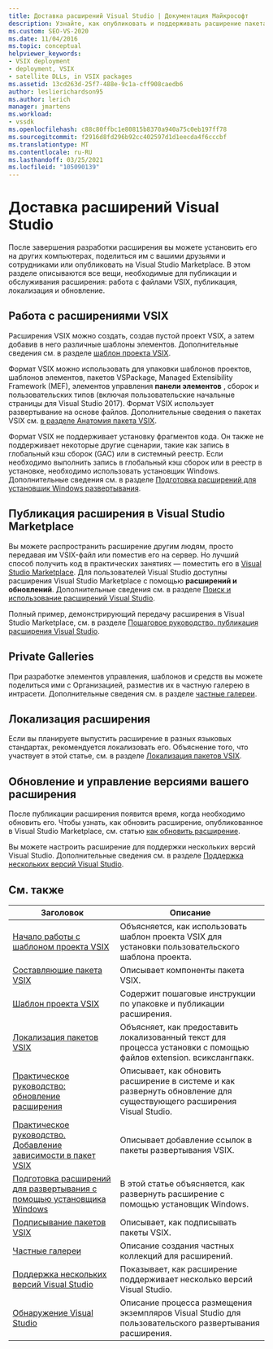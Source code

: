 ```yaml
---
title: Доставка расширений Visual Studio | Документация Майкрософт
description: Узнайте, как опубликовать и поддерживать расширение пакета SDK для Visual Studio, включая работу с файлами VSIX, публикацией, локализацией и обновлением.
ms.custom: SEO-VS-2020
ms.date: 11/04/2016
ms.topic: conceptual
helpviewer_keywords:
- VSIX deployment
- deployment, VSIX
- satellite DLLs, in VSIX packages
ms.assetid: 13cd263d-25f7-488e-9c1a-cff908caedb6
author: leslierichardson95
ms.author: lerich
manager: jmartens
ms.workload:
- vssdk
ms.openlocfilehash: c88c80ffbc1e80815b8370a940a75c0eb197ff78
ms.sourcegitcommit: f2916d8fd296b92cc402597d1d1eecda4f6cccbf
ms.translationtype: MT
ms.contentlocale: ru-RU
ms.lasthandoff: 03/25/2021
ms.locfileid: "105090139"
---
```

# <a name="shipping-visual-studio-extensions"></a>Доставка расширений Visual Studio
После завершения разработки расширения вы можете установить его на других компьютерах, поделиться им с вашими друзьями и сотрудниками или опубликовать на Visual Studio Marketplace. В этом разделе описываются все вещи, необходимые для публикации и обслуживания расширения: работа с файлами VSIX, публикация, локализация и обновление.

## <a name="working-with-vsix-extensions"></a>Работа с расширениями VSIX
 Расширения VSIX можно создать, создав пустой проект VSIX, а затем добавив в него различные шаблоны элементов. Дополнительные сведения см. в разделе [шаблон проекта VSIX](../extensibility/vsix-project-template.md).

 Формат VSIX можно использовать для упаковки шаблонов проектов, шаблонов элементов, пакетов VSPackage, Managed Extensibility Framework (MEF), элементов управления **панели элементов** , сборок и пользовательских типов (включая пользовательские начальные страницы для Visual Studio 2017). Формат VSIX использует развертывание на основе файлов. Дополнительные сведения о пакетах VSIX см. [в разделе Анатомия пакета VSIX](../extensibility/anatomy-of-a-vsix-package.md).

 Формат VSIX не поддерживает установку фрагментов кода. Он также не поддерживает некоторые другие сценарии, такие как запись в глобальный кэш сборок (GAC) или в системный реестр. Если необходимо выполнить запись в глобальный кэш сборок или в реестр в установке, необходимо использовать установщик Windows. Дополнительные сведения см. в разделе [Подготовка расширений для установщик Windows развертывания](../extensibility/preparing-extensions-for-windows-installer-deployment.md).

## <a name="publishing-your-extension-to-the-visual-studio-marketplace"></a>Публикация расширения в Visual Studio Marketplace
 Вы можете распространить расширение другим людям, просто передавая им VSIX-файл или поместив его на сервер. Но лучший способ получить код в практических занятиях — поместить его в [Visual Studio Marketplace](https://marketplace.visualstudio.com/vs). Для пользователей Visual Studio доступны расширения Visual Studio Marketplace с помощью **расширений и обновлений**. Дополнительные сведения см. в разделе [Поиск и использование расширений Visual Studio](../ide/finding-and-using-visual-studio-extensions.md).

 Полный пример, демонстрирующий передачу расширения в Visual Studio Marketplace, см. в разделе [Пошаговое руководство. публикация расширения Visual Studio](../extensibility/walkthrough-publishing-a-visual-studio-extension.md).

## <a name="private-galleries"></a>Private Galleries
 При разработке элементов управления, шаблонов и средств вы можете поделиться ими с Организацией, разместив их в частную галерею в интрасети. Дополнительные сведения см. в разделе [частные галереи](../extensibility/private-galleries.md).

## <a name="localizing-your-extension"></a>Локализация расширения
 Если вы планируете выпустить расширение в разных языковых стандартах, рекомендуется локализовать его. Объяснение того, что участвует в этой статье, см. в разделе [Локализация пакетов VSIX](../extensibility/localizing-vsix-packages.md).

## <a name="updating-and-versioning-your-extension"></a>Обновление и управление версиями вашего расширения
 После публикации расширения появится время, когда необходимо обновить его. Чтобы узнать, как обновить расширение, опубликованное в Visual Studio Marketplace, см. статью [как обновить расширение](../extensibility/how-to-update-a-visual-studio-extension.md).

 Вы можете настроить расширение для поддержки нескольких версий Visual Studio. Дополнительные сведения см. в разделе [Поддержка нескольких версий Visual Studio](../extensibility/supporting-multiple-versions-of-visual-studio.md).

## <a name="related-topics"></a>См. также

|Заголовок|Описание|
|-----------|-----------------|
|[Начало работы с шаблоном проекта VSIX](../extensibility/getting-started-with-the-vsix-project-template.md)|Объясняется, как использовать шаблон проекта VSIX для установки пользовательского шаблона проекта.|
|[Составляющие пакета VSIX](../extensibility/anatomy-of-a-vsix-package.md)|Описывает компоненты пакета VSIX.|
|[Шаблон проекта VSIX](../extensibility/vsix-project-template.md)|Содержит пошаговые инструкции по упаковке и публикации расширения.|
|[Локализация пакетов VSIX](../extensibility/localizing-vsix-packages.md)|Объясняет, как предоставить локализованный текст для процесса установки с помощью файлов extension. всикслангпакк.|
|[Практическое руководство: обновление расширения](../extensibility/how-to-update-a-visual-studio-extension.md)|Описывает, как обновить расширение в системе и как развернуть обновление для существующего расширения Visual Studio.|
|[Практическое руководство. Добавление зависимости в пакет VSIX](../extensibility/how-to-add-a-dependency-to-a-vsix-package.md)|Описывает добавление ссылок в пакеты развертывания VSIX.|
|[Подготовка расширений для развертывания с помощью установщика Windows](../extensibility/preparing-extensions-for-windows-installer-deployment.md)|В этой статье объясняется, как развернуть расширение с помощью установщик Windows.|
|[Подписывание пакетов VSIX](../extensibility/signing-vsix-packages.md)|Описывает, как подписывать пакеты VSIX.|
|[Частные галереи](../extensibility/private-galleries.md)|Описание создания частных коллекций для расширений.|
|[Поддержка нескольких версий Visual Studio](../extensibility/supporting-multiple-versions-of-visual-studio.md)|Показывает, как расширение поддерживает несколько версий Visual Studio.|
|[Обнаружение Visual Studio](locating-visual-studio.md)|Описание процесса размещения экземпляров Visual Studio для пользовательского развертывания расширения.|
